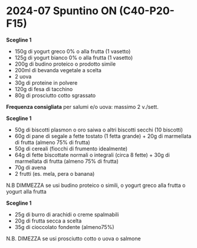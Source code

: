 # 2024-07 Spuntino ON (C40-P20-F15)

**Scegline 1**

- 150g di yogurt greco 0% o alla frutta (1 vasetto)
- 125g di yogurt bianco 0% o alla frutta (1 vasetto)
- 200g di budino proteico o prodotto simile
- 200ml di bevanda vegetale a scelta
- 2 uova
- 30g di proteine in polvere
- 120g di fesa di tacchino
- 80g di prosciutto cotto sgrassato

**Frequenza consigliata** per salumi e/o uova: massimo 2 v./sett.

**Scegline 1**

- 50g di biscotti plasmon o oro saiwa o altri biscotti secchi (10 biscotti)
- 60g di pane di segale a fette tostato (1 fetta grande) + 20g di marmellata di frutta (almeno 75% di frutta)
- 50g di cereali (fiocchi di frumento idealmente)
- 64g di fette biscottate normali o integrali (circa 8 fette) + 30g di marmellata di frutta (almeno 75% di frutta)
- 70g di avena
- 2 frutti (es. mela, pera o banana)

N.B DIMMEZZA se usi budino proteico o simili, o yogurt greco alla frutta o yogurt alla frutta

**Scegline 1**

- 25g di burro di arachidi o creme spalmabili
- 20g di frutta secca a scelta
- 35g di cioccolato fondente (almeno75%)

N.B. DIMEZZA se usi prosciutto cotto o uova o salmone

